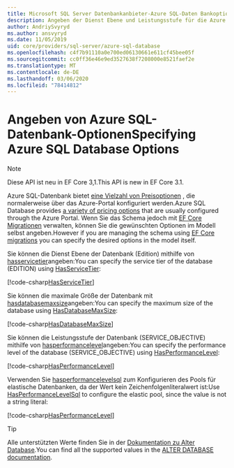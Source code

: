 ```yaml
---
title: Microsoft SQL Server Datenbankanbieter-Azure SQL-Daten Bankoptionen-EF Core
description: Angeben der Dienst Ebene und Leistungsstufe für die Azure SQL-Datenbank mit dem SQL Server Entity Framework Core-Datenbankanbieter
author: AndriySvyryd
ms.author: ansvyryd
ms.date: 11/05/2019
uid: core/providers/sql-server/azure-sql-database
ms.openlocfilehash: c4f7b91110a0e700ed06130661e611cf45bee05f
ms.sourcegitcommit: cc0ff36e46e9ed3527638f7208000e8521faef2e
ms.translationtype: MT
ms.contentlocale: de-DE
ms.lasthandoff: 03/06/2020
ms.locfileid: "78414812"
---
```

# <a name="specifying-azure-sql-database-options"></a><span data-ttu-id="6c724-103">Angeben von Azure SQL-Datenbank-Optionen</span><span class="sxs-lookup"><span data-stu-id="6c724-103">Specifying Azure SQL Database Options</span></span>

>[!NOTE]
> <span data-ttu-id="6c724-104">Diese API ist neu in EF Core 3,1.</span><span class="sxs-lookup"><span data-stu-id="6c724-104">This API is new in EF Core 3.1.</span></span>

<span data-ttu-id="6c724-105">Azure SQL-Datenbank bietet [eine Vielzahl von Preisoptionen](https://azure.microsoft.com/pricing/details/sql-database/single/) , die normalerweise über das Azure-Portal konfiguriert werden.</span><span class="sxs-lookup"><span data-stu-id="6c724-105">Azure SQL Database provides [a variety of pricing options](https://azure.microsoft.com/pricing/details/sql-database/single/) that are usually configured through the Azure Portal.</span></span> <span data-ttu-id="6c724-106">Wenn Sie das Schema jedoch mit [EF Core Migrationen](xref:core/managing-schemas/migrations/index) verwalten, können Sie die gewünschten Optionen im Modell selbst angeben.</span><span class="sxs-lookup"><span data-stu-id="6c724-106">However if you are managing the schema using [EF Core migrations](xref:core/managing-schemas/migrations/index) you can specify the desired options in the model itself.</span></span>

<span data-ttu-id="6c724-107">Sie können die Dienst Ebene der Datenbank (Edition) mithilfe von [hasservicetier](/dotnet/api/Microsoft.EntityFrameworkCore.SqlServerModelBuilderExtensions.HasServiceTier)angeben:</span><span class="sxs-lookup"><span data-stu-id="6c724-107">You can specify the service tier of the database (EDITION) using [HasServiceTier](/dotnet/api/Microsoft.EntityFrameworkCore.SqlServerModelBuilderExtensions.HasServiceTier):</span></span>

[!code-csharp[HasServiceTier](../../../../samples/core/SqlServer/AzureDatabase/AzureSqlContext.cs?name=HasServiceTier)]

<span data-ttu-id="6c724-108">Sie können die maximale Größe der Datenbank mit [hasdatabasemaxsize](/dotnet/api/Microsoft.EntityFrameworkCore.SqlServerModelBuilderExtensions.HasDatabaseMaxSize)angeben:</span><span class="sxs-lookup"><span data-stu-id="6c724-108">You can specify the maximum size of the database using [HasDatabaseMaxSize](/dotnet/api/Microsoft.EntityFrameworkCore.SqlServerModelBuilderExtensions.HasDatabaseMaxSize):</span></span>

[!code-csharp[HasDatabaseMaxSize](../../../../samples/core/SqlServer/AzureDatabase/AzureSqlContext.cs?name=HasDatabaseMaxSize)]

<span data-ttu-id="6c724-109">Sie können die Leistungsstufe der Datenbank (SERVICE_OBJECTIVE) mithilfe von [hasperformancelevel](/dotnet/api/Microsoft.EntityFrameworkCore.SqlServerModelBuilderExtensions.HasPerformanceLevel)angeben:</span><span class="sxs-lookup"><span data-stu-id="6c724-109">You can specify the performance level of the database (SERVICE_OBJECTIVE) using [HasPerformanceLevel](/dotnet/api/Microsoft.EntityFrameworkCore.SqlServerModelBuilderExtensions.HasPerformanceLevel):</span></span>

[!code-csharp[HasPerformanceLevel](../../../../samples/core/SqlServer/AzureDatabase/AzureSqlContext.cs?name=HasPerformanceLevel)]

<span data-ttu-id="6c724-110">Verwenden Sie [hasperformancelevelsql](/dotnet/api/Microsoft.EntityFrameworkCore.SqlServerModelBuilderExtensions.HasPerformanceLevelSql) zum Konfigurieren des Pools für elastische Datenbanken, da der Wert kein Zeichenfolgenliteralwert ist:</span><span class="sxs-lookup"><span data-stu-id="6c724-110">Use [HasPerformanceLevelSql](/dotnet/api/Microsoft.EntityFrameworkCore.SqlServerModelBuilderExtensions.HasPerformanceLevelSql) to configure the elastic pool, since the value is not a string literal:</span></span>

[!code-csharp[HasPerformanceLevel](../../../../samples/core/SqlServer/AzureDatabase/AzureSqlContext.cs?name=HasPerformanceLevelSql)]


>[!TIP]
> <span data-ttu-id="6c724-111">Alle unterstützten Werte finden Sie in der [Dokumentation zu Alter Database](/sql/t-sql/statements/alter-database-transact-sql?view=azuresqldb-current).</span><span class="sxs-lookup"><span data-stu-id="6c724-111">You can find all the supported values in the [ALTER DATABASE documentation](/sql/t-sql/statements/alter-database-transact-sql?view=azuresqldb-current).</span></span>